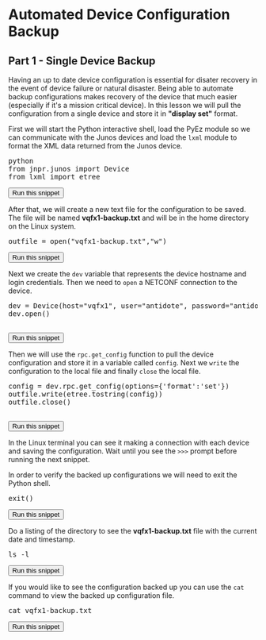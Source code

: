 # Automated Device Configuration Backup
## Part 1  - Single Device Backup
Having an up to date device configuration is essential for disater recovery in the event of device failure or natural disaster. Being able to automate backup configurations makes recovery of the device that much easier (especially if it's a mission critical device). In this lesson we will pull the configuration from a single device and store it in **"display set"** format. 

First we will start the Python interactive shell, load the PyEz module so we can communicate with the Junos devices and load the `lxml` module to format the XML data returned from the Junos device.
<pre>
python
from jnpr.junos import Device
from lxml import etree
</pre>
<button type="button" class="btn btn-primary btn-sm" onclick="runSnippetInTab('linux1', 0)">Run this snippet</button>

After that, we will create a new text file for the configuration to be saved. The file will be named **vqfx1-backup.txt** and will be in the home directory on the Linux system. 
<pre>
outfile = open("vqfx1-backup.txt","w")
</pre>
<button type="button" class="btn btn-primary btn-sm" onclick="runSnippetInTab('linux1', 1)">Run this snippet</button>

Next we create the `dev` variable that represents the device hostname and login credentials. Then we need to `open` a NETCONF connection to the device.

<pre>
dev = Device(host="vqfx1", user="antidote", password="antidotepassword")
dev.open()
   
</pre>
<button type="button" class="btn btn-primary btn-sm" onclick="runSnippetInTab('linux1', 2)">Run this snippet</button>

Then we will use the `rpc.get_config` function to pull the device configuration and store it in a variable called `config`. Next we `write` the configuration to the local file and finally `close` the local file.
<pre>
config = dev.rpc.get_config(options={'format':'set'})
outfile.write(etree.tostring(config))
outfile.close()

</pre>
<button type="button" class="btn btn-primary btn-sm" onclick="runSnippetInTab('linux1', 3)">Run this snippet</button>

In the Linux terminal you can see it making a connection with each device and saving the configuration. Wait until you see the `>>>`  prompt before running the next snippet. 

In order to verify the backed up configurations we will need to exit the Python shell.
<pre>
exit()
</pre>
<button type="button" class="btn btn-primary btn-sm" onclick="runSnippetInTab('linux1', 4)">Run this snippet</button>

Do a listing of the directory to see the **vqfx1-backup.txt** file with the current date and timestamp.  
<pre>
ls -l
</pre>
<button type="button" class="btn btn-primary btn-sm" onclick="runSnippetInTab('linux1', 5)">Run this snippet</button>

If you would like to see the configuration backed up you can use the `cat` command to view the backed up configuration file.
<pre>
cat vqfx1-backup.txt
</pre>
<button type="button" class="btn btn-primary btn-sm" onclick="runSnippetInTab('linux1', 6)">Run this snippet</button>

